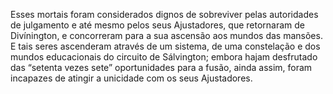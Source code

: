 ﻿Esses mortais foram considerados dignos de sobreviver pelas autoridades de julgamento e até mesmo pelos seus Ajustadores, que retornaram de Divínington, e concorreram para a sua ascensão aos mundos das mansões. E tais seres ascenderam através de um sistema, de uma constelação e dos mundos educacionais do circuito de Sálvington; embora hajam desfrutado das “setenta vezes sete” oportunidades para a fusão, ainda assim, foram incapazes de atingir a unicidade com os seus Ajustadores.